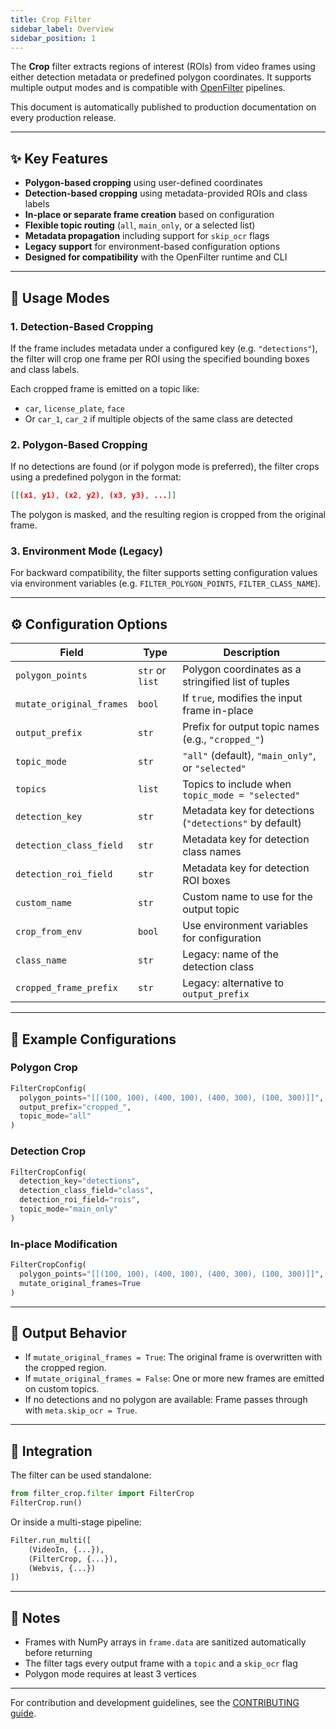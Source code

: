 ```yaml
---
title: Crop Filter
sidebar_label: Overview
sidebar_position: 1
---
```


The **Crop** filter extracts regions of interest (ROIs) from video frames using either detection metadata or predefined polygon coordinates. It supports multiple output modes and is compatible with [OpenFilter](https://github.com/PlainsightAI/openfilter) pipelines.

This document is automatically published to production documentation on every production release.

---

## ✨ Key Features

- **Polygon-based cropping** using user-defined coordinates
- **Detection-based cropping** using metadata-provided ROIs and class labels
- **In-place or separate frame creation** based on configuration
- **Flexible topic routing** (`all`, `main_only`, or a selected list)
- **Metadata propagation** including support for `skip_ocr` flags
- **Legacy support** for environment-based configuration options
- **Designed for compatibility** with the OpenFilter runtime and CLI

---

## 🚀 Usage Modes

### 1. Detection-Based Cropping

If the frame includes metadata under a configured key (e.g. `"detections"`), the filter will crop one frame per ROI using the specified bounding boxes and class labels.

Each cropped frame is emitted on a topic like:

- `car`, `license_plate`, `face`
- Or `car_1`, `car_2` if multiple objects of the same class are detected

### 2. Polygon-Based Cropping

If no detections are found (or if polygon mode is preferred), the filter crops using a predefined polygon in the format:

```json
[[(x1, y1), (x2, y2), (x3, y3), ...]]
````

The polygon is masked, and the resulting region is cropped from the original frame.

### 3. Environment Mode (Legacy)

For backward compatibility, the filter supports setting configuration values via environment variables (e.g. `FILTER_POLYGON_POINTS`, `FILTER_CLASS_NAME`).

---

## ⚙️ Configuration Options

| Field                    | Type            | Description                                             |
| ------------------------ | --------------- | ------------------------------------------------------- |
| `polygon_points`         | `str` or `list` | Polygon coordinates as a stringified list of tuples     |
| `mutate_original_frames` | `bool`          | If `true`, modifies the input frame in-place            |
| `output_prefix`          | `str`           | Prefix for output topic names (e.g., `"cropped_"`)      |
| `topic_mode`             | `str`           | `"all"` (default), `"main_only"`, or `"selected"`       |
| `topics`                 | `list`          | Topics to include when `topic_mode = "selected"`        |
| `detection_key`          | `str`           | Metadata key for detections (`"detections"` by default) |
| `detection_class_field`  | `str`           | Metadata key for detection class names                  |
| `detection_roi_field`    | `str`           | Metadata key for detection ROI boxes                    |
| `custom_name`            | `str`           | Custom name to use for the output topic                 |
| `crop_from_env`          | `bool`          | Use environment variables for configuration             |
| `class_name`             | `str`           | Legacy: name of the detection class                     |
| `cropped_frame_prefix`   | `str`           | Legacy: alternative to `output_prefix`                  |

---

## 🧪 Example Configurations

### Polygon Crop

```python
FilterCropConfig(
  polygon_points="[[(100, 100), (400, 100), (400, 300), (100, 300)]]",
  output_prefix="cropped_",
  topic_mode="all"
)
```

### Detection Crop

```python
FilterCropConfig(
  detection_key="detections",
  detection_class_field="class",
  detection_roi_field="rois",
  topic_mode="main_only"
)
```

### In-place Modification

```python
FilterCropConfig(
  polygon_points="[[(100, 100), (400, 100), (400, 300), (100, 300)]]",
  mutate_original_frames=True
)
```

---

## 🧠 Output Behavior

* If `mutate_original_frames = True`: The original frame is overwritten with the cropped region.
* If `mutate_original_frames = False`: One or more new frames are emitted on custom topics.
* If no detections and no polygon are available: Frame passes through with `meta.skip_ocr = True`.

---

## 🧩 Integration

The filter can be used standalone:

```python
from filter_crop.filter import FilterCrop
FilterCrop.run()
```

Or inside a multi-stage pipeline:

```python
Filter.run_multi([
    (VideoIn, {...}),
    (FilterCrop, {...}),
    (Webvis, {...})
])
```

---

## 🧼 Notes

* Frames with NumPy arrays in `frame.data` are sanitized automatically before returning
* The filter tags every output frame with a `topic` and a `skip_ocr` flag
* Polygon mode requires at least 3 vertices

---

For contribution and development guidelines, see the [CONTRIBUTING guide](https://github.com/PlainsightAI/filter-crop/blob/main/CONTRIBUTING.md).